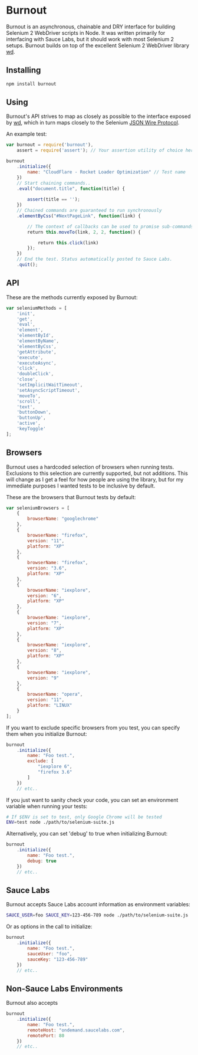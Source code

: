 # Burnout

Burnout is an asynchronous, chainable and DRY interface for building Selenium 2 WebDriver scripts in Node. It was written primarily for interfacing with Sauce Labs, but it should work with most Selenium 2 setups. Burnout builds on top of the excellent Selenium 2 WebDriver library [wd][1].

## Installing

```sh
npm install burnout
```

## Using

Burnout's API strives to map as closely as possible to the interface exposed by [wd][1], which in turn maps closely to the Selenium [JSON Wire Protocol][2].

An example test:

```javascript
var burnout = require('burnout'),
    assert = require('assert'); // Your assertion utility of choice here

burnout
    .initialize({ 
        name: "CloudFlare - Rocket Loader Optimization" // Test name
    })
    // Start chaining commands..
    .eval("document.title", function(title) {
    
        assert(title == '');
    })
    // Chained commands are guaranteed to run synchronously
    .elementByCss("#NextPageLink", function(link) {

        // The context of callbacks can be used to promise sub-commands
        return this.moveTo(link, 2, 2, function() {

            return this.click(link)
        });
    })
    // End the test. Status automatically posted to Sauce Labs.
    .quit();
```

## API

These are the methods currently exposed by Burnout:

```javascript
var seleniumMethods = [
    'init',
    'get',
    'eval',
    'element',
    'elementById',
    'elementByName',
    'elementByCss',
    'getAttribute',
    'execute',
    'executeAsync',
    'click',
    'doubleClick',
    'close',
    'setImplicitWaitTimeout',
    'setAsyncScriptTimeout',
    'moveTo',
    'scroll',
    'text',
    'buttonDown',
    'buttonUp',
    'active',
    'keyToggle'
];
```

## Browsers

Burnout uses a hardcoded selection of browsers when running tests. Exclusions to this selection are currently supported, but not additions. This will change as I get a feel for how people are using the library, but for my immediate purposes I wanted tests to be inclusive by default.

These are the browsers that Burnout tests by default:

```javascript
var seleniumBrowsers = [
    {
        browserName: "googlechrome"
    },
    {
        browserName: "firefox",
        version: "11",
        platform: "XP"
    },
    {
        browserName: "firefox",
        version: "3.6",
        platform: "XP"
    },
    {
        browserName: "iexplore",
        version: "6",
        platform: "XP"
    },
    {
        browserName: "iexplore",
        version: "7",
        platform: "XP"
    },
    {
        browserName: "iexplore",
        version: "8",
        platform: "XP"
    },
    {
        browserName: "iexplore",
        version: "9"
    },
    {
        browserName: "opera",
        version: "11",
        platform: "LINUX"
    }
];
```

If you want to exclude specific browsers from you test, you can specify them when you initialize Burnout:

```javascript
burnout
    .initialize({
        name: "Foo test.",
        exclude: [
            "iexplore 6",
            "firefox 3.6"
        ]
    })
    // etc..
```

If you just want to sanity check your code, you can set an environment variable when running your tests:

```sh
# If $ENV is set to test, only Google Chrome will be tested
ENV=test node ./path/to/selenium-suite.js
```

Alternatively, you can set 'debug' to true when initializing Burnout:

```javascript
burnout
    .initialize({ 
        name: "Foo test.", 
        debug: true 
    })
    // etc..
```

## Sauce Labs

Burnout accepts Sauce Labs account information as environment variables:

```sh
SAUCE_USER=foo SAUCE_KEY=123-456-789 node ./path/to/selenium-suite.js
```

Or as options in the call to initialize:

```javascript
burnout
    .initialize({
        name: "Foo test.",
        sauceUser: "foo",
        sauceKey: "123-456-789"
    })
    // etc..
```

## Non-Sauce Labs Environments

Burnout also accepts

```javascript
burnout
    .initialize({
        name: "Foo test.",
        remoteHost: "ondemand.saucelabs.com",
        remotePort: 80
    })
    // etc..
```

[1]: http://github.com/admc/wd
[2]: http://code.google.com/p/selenium/wiki/JsonWireProtocol
